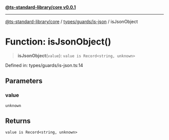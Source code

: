 [**@ts-standard-library/core v0.0.1**](../../../../README.md)

***

[@ts-standard-library/core](../../../../modules.md) / [types/guards/is-json](../README.md) / isJsonObject

# Function: isJsonObject()

> **isJsonObject**(`value`): `value is Record<string, unknown>`

Defined in: types/guards/is-json.ts:14

## Parameters

### value

`unknown`

## Returns

`value is Record<string, unknown>`
